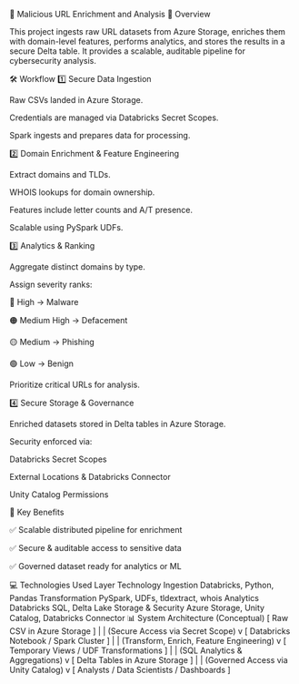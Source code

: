 🚨 Malicious URL Enrichment and Analysis
🌟 Overview

This project ingests raw URL datasets from Azure Storage, enriches them with domain-level features, performs analytics, and stores the results in a secure Delta table.
It provides a scalable, auditable pipeline for cybersecurity analysis.

🛠 Workflow
1️⃣ Secure Data Ingestion

Raw CSVs landed in Azure Storage.

Credentials are managed via Databricks Secret Scopes.

Spark ingests and prepares data for processing.

2️⃣ Domain Enrichment & Feature Engineering

Extract domains and TLDs.

WHOIS lookups for domain ownership.

Features include letter counts and A/T presence.

Scalable using PySpark UDFs.

3️⃣ Analytics & Ranking

Aggregate distinct domains by type.

Assign severity ranks:

🔴 High → Malware

🟠 Medium High → Defacement

🟡 Medium → Phishing

🟢 Low → Benign

Prioritize critical URLs for analysis.

4️⃣ Secure Storage & Governance

Enriched datasets stored in Delta tables in Azure Storage.

Security enforced via:

Databricks Secret Scopes

External Locations & Databricks Connector

Unity Catalog Permissions

🔑 Key Benefits

✅ Scalable distributed pipeline for enrichment

✅ Secure & auditable access to sensitive data

✅ Governed dataset ready for analytics or ML

💻 Technologies Used
Layer	Technology
Ingestion	Databricks, Python, Pandas
Transformation	PySpark, UDFs, tldextract, whois
Analytics	Databricks SQL, Delta Lake
Storage & Security	Azure Storage, Unity Catalog, Databricks Connector
📊 System Architecture (Conceptual)
[ Raw CSV in Azure Storage ]
           |
           |  (Secure Access via Secret Scope)
           v
[ Databricks Notebook / Spark Cluster ]
           |
           |  (Transform, Enrich, Feature Engineering)
           v
[ Temporary Views / UDF Transformations ]
           |
           |  (SQL Analytics & Aggregations)
           v
[ Delta Tables in Azure Storage ]
           |
           |  (Governed Access via Unity Catalog)
           v
[ Analysts / Data Scientists / Dashboards ]

